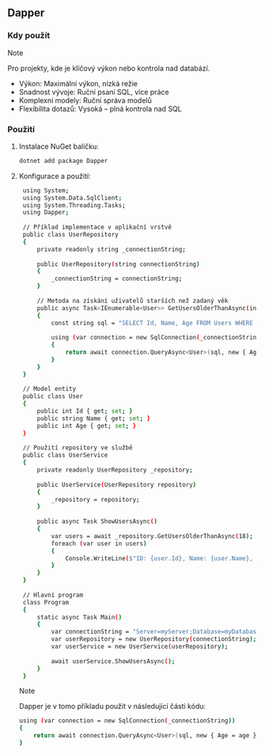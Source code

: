 ## Dapper

### Kdy použít

> [!NOTE]
> Pro projekty, kde je klíčový výkon nebo kontrola nad databází.

- Výkon: Maximální výkon, nízká režie
- Snadnost vývoje: Ruční psaní SQL, více práce
- Komplexní modely: Ruční správa modelů
- Flexibilita dotazů: Vysoká – plná kontrola nad SQL

### Použití

1. Instalace NuGet balíčku:
   
    ```bash
    dotnet add package Dapper
    ```

2. Konfigurace a použití:

   ```bash
    using System;
    using System.Data.SqlClient;
    using System.Threading.Tasks;
    using Dapper;
    
    // Příklad implementace v aplikační vrstvě
    public class UserRepository
    {
        private readonly string _connectionString;
    
        public UserRepository(string connectionString)
        {
            _connectionString = connectionString;
        }
    
        // Metoda na získání uživatelů starších než zadaný věk
        public async Task<IEnumerable<User>> GetUsersOlderThanAsync(int age)
        {
            const string sql = "SELECT Id, Name, Age FROM Users WHERE Age > @Age";
    
            using (var connection = new SqlConnection(_connectionString))
            {
                return await connection.QueryAsync<User>(sql, new { Age = age });
            }
        }
    }
    
    // Model entity
    public class User
    {
        public int Id { get; set; }
        public string Name { get; set; }
        public int Age { get; set; }
    }
    
    // Použití repository ve službě
    public class UserService
    {
        private readonly UserRepository _repository;
    
        public UserService(UserRepository repository)
        {
            _repository = repository;
        }
    
        public async Task ShowUsersAsync()
        {
            var users = await _repository.GetUsersOlderThanAsync(18);
            foreach (var user in users)
            {
                Console.WriteLine($"ID: {user.Id}, Name: {user.Name}, Age: {user.Age}");
            }
        }
    }
    
    // Hlavní program
    class Program
    {
        static async Task Main()
        {
            var connectionString = "Server=myServer;Database=myDatabase;User Id=myUser;Password=myPassword;";
            var userRepository = new UserRepository(connectionString);
            var userService = new UserService(userRepository);
    
            await userService.ShowUsersAsync();
        }
    }
   ```

   > [!NOTE]
   > Dapper je v tomo příkladu použit v následující části kódu:
   > ```bash
   > using (var connection = new SqlConnection(_connectionString))
   > {
   >     return await connection.QueryAsync<User>(sql, new { Age = age });
   > }
   > ```